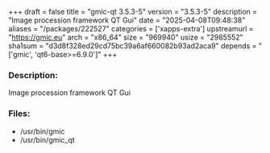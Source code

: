 +++
draft = false
title = "gmic-qt 3.5.3-5"
version = "3.5.3-5"
description = "Image procession framework QT Gui"
date = "2025-04-08T09:48:38"
aliases = "/packages/222527"
categories = ['xapps-extra']
upstreamurl = "https://gmic.eu"
arch = "x86_64"
size = "969940"
usize = "2985552"
sha1sum = "d3d8f328ed29cd75bc39a6af660082b93ad2aca9"
depends = "['gmic', 'qt6-base>=6.9.0']"
+++
### Description: 
Image procession framework QT Gui

### Files: 
* /usr/bin/gmic
* /usr/bin/gmic_qt
